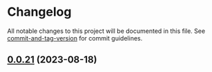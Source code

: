 # Changelog

All notable changes to this project will be documented in this file. See [commit-and-tag-version](https://github.com/absolute-version/commit-and-tag-version) for commit guidelines.

## [0.0.21](https://github.com/DeltaCypher/npm-project/compare/v0.0.20...v0.0.21) (2023-08-18)
